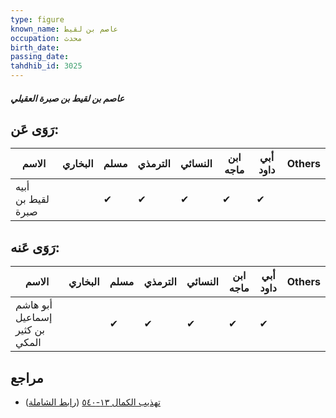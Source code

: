 ```yaml
---
type: figure
known_name: عاصم بن لقيط
occupation: محدث
birth_date:
passing_date:
tahdhib_id: 3025
---
```

##### عاصم بن لقيط بن صبرة العقيلي

## رَوَى عَن:
| الاسم             | البخاري | مسلم | الترمذي | النسائي | ابن ماجه | أبي داود | Others |
| ----------------- | ------- | ---- | ------- | ------- | -------- | -------- | ------ |
| أبيه لقيط بن صبرة |         | ✔    | ✔       | ✔       | ✔        | ✔        |        |
## رَوَى عَنه:
| الاسم                          | البخاري | مسلم | الترمذي | النسائي | ابن ماجه | أبي داود | Others |
| ------------------------------ | ------- | ---- | ------- | ------- | -------- | -------- | ------ |
| أبو هاشم إسماعيل بن كثير المكي |         | ✔    | ✔       | ✔       | ✔        | ✔        |        |
## مراجع
- [تهذيب الكمال ١٣-٥٤٠](obsidian://open?vault=Tahdhib-al-Kamal&file=Figures/٣٠٢٥-عاصم%20بن%20لقيط%20بن%20صبرة%20العقيلي) ([رابط الشاملة](https://shamela.ws/book/3722/6921))